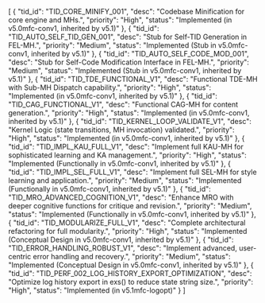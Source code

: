 [
  {
    "tid_id": "TID_CORE_MINIFY_001",
    "desc": "Codebase Minification for core engine and MHs.",
    "priority": "High",
    "status": "Implemented (in v5.0mfc-conv1, inherited by v5.1)"
  },
  {
    "tid_id": "TID_AUTO_SELF_TID_GEN_001",
    "desc": "Stub for Self-TID Generation in FEL-MH.",
    "priority": "Medium",
    "status": "Implemented (Stub in v5.0mfc-conv1, inherited by v5.1)"
  },
  {
    "tid_id": "TID_AUTO_SELF_CODE_MOD_001",
    "desc": "Stub for Self-Code Modification Interface in FEL-MH.",
    "priority": "Medium",
    "status": "Implemented (Stub in v5.0mfc-conv1, inherited by v5.1)"
  },
  {
    "tid_id": "TID_TDE_FUNCTIONAL_V1",
    "desc": "Functional TDE-MH with Sub-MH Dispatch capability.",
    "priority": "High",
    "status": "Implemented (in v5.0mfc-conv1, inherited by v5.1)"
  },
  {
    "tid_id": "TID_CAG_FUNCTIONAL_V1",
    "desc": "Functional CAG-MH for content generation.",
    "priority": "High",
    "status": "Implemented (in v5.0mfc-conv1, inherited by v5.1)"
  },
  {
    "tid_id": "TID_KERNEL_LOOP_VALIDATE_V1",
    "desc": "Kernel Logic (state transitions, MH invocation) validated.",
    "priority": "High",
    "status": "Implemented (in v5.0mfc-conv1, inherited by v5.1)"
  },
  {
    "tid_id": "TID_IMPL_KAU_FULL_V1",
    "desc": "Implement full KAU-MH for sophisticated learning and KA management.",
    "priority": "High",
    "status": "Implemented (Functionally in v5.0mfc-conv1, inherited by v5.1)"
  },
  {
    "tid_id": "TID_IMPL_SEL_FULL_V1",
    "desc": "Implement full SEL-MH for style learning and application.",
    "priority": "Medium",
    "status": "Implemented (Functionally in v5.0mfc-conv1, inherited by v5.1)"
  },
  {
    "tid_id": "TID_MRO_ADVANCED_COGNITION_V1",
    "desc": "Enhance MRO with deeper cognitive functions for critique and revision.",
    "priority": "Medium",
    "status": "Implemented (Functionally in v5.0mfc-conv1, inherited by v5.1)"
  },
  {
    "tid_id": "TID_MODULARIZE_FULL_V1",
    "desc": "Complete architectural refactoring for full modularity.",
    "priority": "High",
    "status": "Implemented (Conceptual Design in v5.0mfc-conv1, inherited by v5.1)"
  },
  {
    "tid_id": "TID_ERROR_HANDLING_ROBUST_V1",
    "desc": "Implement advanced, user-centric error handling and recovery.",
    "priority": "Medium",
    "status": "Implemented (Conceptual Design in v5.0mfc-conv1, inherited by v5.1)"
  },
  {
    "tid_id": "TID_PERF_002_LOG_HISTORY_EXPORT_OPTIMIZATION",
    "desc": "Optimize log history export in exs() to reduce state string size.",
    "priority": "High",
    "status": "Implemented (in v5.1mfc-logopt)"
  }
]